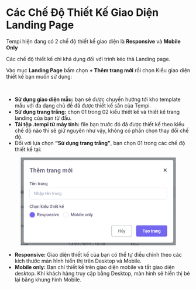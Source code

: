 # Các Chế Độ Thiết Kế Giao Diện Landing Page

Tempi hiện đang có 2 chế độ thiết kế giao diện là **Responsive** và **Mobile Only**&#x20;

Các chế độ thiết kế chỉ khả dụng đối với trình kéo thả Landing page.

Vào mục **Landing Page** bấm chọn **+ Thêm trang mới** rồi chọn Kiểu giao diện thiết kế bạn muốn sử dụng:

<figure><img src="../.gitbook/assets/giao diện thêm trang.png" alt=""><figcaption></figcaption></figure>

* **Sử dụng giao diện mẫu:** bạn sẽ được chuyển hướng tới kho template mẫu với đa dạng chủ đề đã được thiết kế sẵn của Tempi.
* **Sử dụng trang trắng:** chọn 01 trong 02 kiểu thiết kế và thiết kế trang landing của bạn từ đầu.
* **Tải tệp .tempi từ máy tính:** file bạn trước đó đã được thiết kế theo kiểu chế độ nào thì sẽ giữ nguyên như vậy, không có phần chọn thay đổi chế độ.
* Đối với lựa chọn **“Sử dụng trang trắng”**, bạn chọn 01 trong các chế độ thiết kế tại:

<figure><img src="../.gitbook/assets/image (3) (1).png" alt=""><figcaption></figcaption></figure>

* **Responsive:** Giao diện thiết kế của bạn có thể tự điều chỉnh theo các kích thước màn hình hiển thị trên Desktop và Mobile.
* **Mobile only:** Bạn chỉ thiết kế trên giao diện mobile và tắt giao diện desktop. Khi khách hàng truy cập bằng Desktop, màn hình sẽ hiển thị bé lại bằng khung hình Mobile.&#x20;


